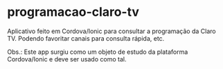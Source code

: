 # programacao-claro-tv
Aplicativo feito em Cordova/Ionic para consultar a programação da Claro TV. Podendo favoritar canais para consulta rápida, etc.

Obs.: Este app surgiu como um objeto de estudo da plataforma Cordova/Ionic e deve ser usado como tal.
